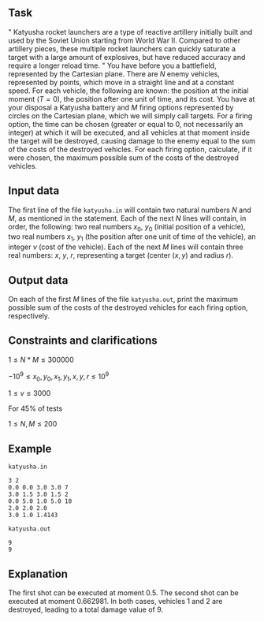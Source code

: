 ## Task

" Katyusha rocket launchers are a type of reactive artillery initially built and used by the Soviet Union starting from World War II. Compared to other artillery pieces, these multiple rocket launchers can quickly saturate a target with a large amount of explosives, but have reduced accuracy and require a longer reload time. " You have before you a battlefield, represented by the Cartesian plane. There are $N$ enemy vehicles, represented by points, which move in a straight line and at a constant speed. For each vehicle, the following are known: the position at the initial moment $(T=0)$, the position after one unit of time, and its cost. You have at your disposal a Katyusha battery and $M$ firing options represented by circles on the Cartesian plane, which we will simply call targets. For a firing option, the time can be chosen (greater or equal to $0$, not necessarily an integer) at which it will be executed, and all vehicles at that moment inside the target will be destroyed, causing damage to the enemy equal to the sum of the costs of the destroyed vehicles. For each firing option, calculate, if it were chosen, the maximum possible sum of the costs of the destroyed vehicles.

## Input data

The first line of the file `katyusha.in` will contain two natural numbers $N$ and $M$, as mentioned in the statement. Each of the next $N$ lines will contain, in order, the following: two real numbers $x_0$, $y_0$ (initial position of a vehicle), two real numbers $x_1$, $y_1$ (the position after one unit of time of the vehicle), an integer $v$ (cost of the vehicle). Each of the next $M$ lines will contain three real numbers: $x$, $y$, $r$, representing a target (center $(x, y)$ and radius $r$).

## Output data

On each of the first $M$ lines of the file `katyusha.out`, print the maximum possible sum of the costs of the destroyed vehicles for each firing option, respectively.

## Constraints and clarifications

$1 \leq N * M \leq 300000$

$-10^9 \leq x_0, y_0, x_1, y_1, x, y, r \leq 10^9$

$1 \leq v \leq 3000$

For 45% of tests

$1 \leq N, M \leq 200$

## Example

`katyusha.in`  
```
3 2
0.0 0.0 3.0 3.0 7
3.0 1.5 3.0 1.5 2
0.0 5.0 1.0 5.0 10
2.0 2.0 2.0
3.0 1.0 1.4143
```

`katyusha.out`  
```
9
9
```

## Explanation

The first shot can be executed at moment $0.5$. The second shot can be executed at moment $0.662981$. In both cases, vehicles 1 and 2 are destroyed, leading to a total damage value of $9$.